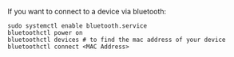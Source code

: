 If you want to connect to a device via bluetooth:
```
sudo systemctl enable bluetooth.service
bluetoothctl power on
bluetoothctl devices # to find the mac address of your device
bluetoothctl connect <MAC Address>
```
